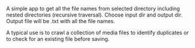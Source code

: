 A simple app to get all the file names from selected directory including nested directories (recursive traversal).
Choose input dir and output dir. Output file will be .txt with all the file names.

A typical use is to crawl a collection of media files to identify duplicates or to check for an existing file before saving.
